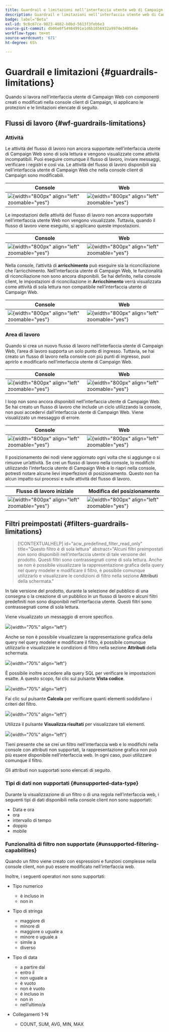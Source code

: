 ```yaml
---
title: Guardrail e limitazioni nell’interfaccia utente web di Campaign
description: Guardrail e limitazioni nell’interfaccia utente web di Campaign
badge: label="Beta"
exl-id: 9c8c67ce-9823-4082-b0bd-5613f3feb6e3
source-git-commit: db06e0f54984991e1d6b1056932a9974e340546e
workflow-type: tm+mt
source-wordcount: '671'
ht-degree: 65%

---
```


# Guardrail e limitazioni {#guardrails-limitations}

Quando si lavora nell’interfaccia utente di Campaign Web con componenti creati o modificati nella console client di Campaign, si applicano le protezioni e le limitazioni elencate di seguito.

## Flussi di lavoro {#wf-guardrails-limitations}

### Attività

Le attività del flusso di lavoro non ancora supportate nell’interfaccia utente di Campaign Web sono di sola lettura e vengono visualizzate come attività incompatibili. Puoi eseguire comunque il flusso di lavoro, inviare messaggi, verificare i registri e così via. Le attività del flusso di lavoro disponibili sia nell’interfaccia utente di Campaign Web che nella console client di Campaign sono modificabili.

| Console | Web |
| --- | --- |
| ![](assets/limitations-activities-console.png){width="800px" align="left" zoomable="yes"} | ![](assets/limitations-activities-web.png){width="800px" align="left" zoomable="yes"} |

Le impostazioni delle attività del flusso di lavoro non ancora supportate nell’interfaccia utente Web non vengono visualizzate. Tuttavia, quando il flusso di lavoro viene eseguito, si applicano queste impostazioni.

| Console | Web |
| --- | --- |
| ![](assets/limitations-options-console.png){width="800px" align="left" zoomable="yes"} | ![](assets/limitations-options-web.png){width="800px" align="left" zoomable="yes"} |

Nella console, l’attività di **arricchimento** può eseguire sia la riconciliazione che l’arricchimento. Nell’interfaccia utente di Campaign Web, le funzionalità di riconciliazione non sono ancora disponibili. Se hai definito, nella console client, le impostazioni di riconciliazione in **Arricchimento** verrà visualizzata come attività di sola lettura non compatibile nell’interfaccia utente di Campaign Web.

| Console | Web |
| --- | --- |
| ![](assets/limitations-options-console.png){width="800px" align="left" zoomable="yes"} | ![](assets/limitations-options-web.png){width="800px" align="left" zoomable="yes"} |

### Area di lavoro

Quando si crea un nuovo flusso di lavoro nell’interfaccia utente di Campaign Web, l’area di lavoro supporta un solo punto di ingresso. Tuttavia, se hai creato un flusso di lavoro nella console con più punti di ingresso, puoi aprirlo e modificarlo nell’interfaccia utente di Campaign Web.

| Console | Web |
| --- | --- |
| ![](assets/limitations-multiple-console.png){width="800px" align="left" zoomable="yes"} | ![](assets/limitations-multiple-web.png){width="800px" align="left" zoomable="yes"} |

I loop non sono ancora disponibili nell’interfaccia utente di Campaign Web. Se hai creato un flusso di lavoro che include un ciclo utilizzando la console, non puoi accedervi dall’interfaccia utente di Campaign Web. Viene visualizzato un messaggio di errore.

| Console | Web |
| --- | --- |
| ![](assets/limitations-loops-console.png){width="800px" align="left" zoomable="yes"} | ![](assets/limitations-loops-web.png){width="800px" align="left" zoomable="yes"} |

Il posizionamento dei nodi viene aggiornato ogni volta che si aggiunge o si rimuove un’attività. Se crei un flusso di lavoro nella console, lo modifichi utilizzando l’interfaccia utente di Campaign Web e lo riapri nella console, potresti notare alcune lievi imperfezioni di posizionamento. Questo non ha alcun impatto sui processi e sulle attività del flusso di lavoro.

| Flusso di lavoro iniziale | Modifica del posizionamento |
| --- | --- |
| ![](assets/limitations-positioning1.png){width="800px" align="left" zoomable="yes"} | ![](assets/limitations-positioning2.png){width="800px" align="left" zoomable="yes"} |

## Filtri preimpostati {#filters-guardrails-limitations}

>[!CONTEXTUALHELP]
>id="acw_predefined_filter_read_only"
>title="Questo filtro è di sola lettura"
>abstract="Alcuni filtri preimpostati non sono disponibili nell’interfaccia utente di tale versione del prodotto. Questi filtri sono contrassegnati come di sola lettura. Anche se non è possibile visualizzare la rappresentazione grafica della query nel query modeler e modificare il filtro, è possibile comunque utilizzarlo e visualizzare le condizioni di filtro nella sezione **Attributi** della schermata."

In tale versione del prodotto, durante la selezione del pubblico di una consegna o la creazione di un pubblico in un flusso di lavoro e alcuni filtri predefiniti non sono disponibili nell’interfaccia utente. Questi filtri sono contrassegnati come di sola lettura.

Viene visualizzato un messaggio di errore specifico.

![](assets/filter-unavailable.png){width="70%" align="left"}

Anche se non è possibile visualizzare la rappresentazione grafica della query nel query modeler e modificare il filtro, è possibile comunque utilizzarlo e visualizzare le condizioni di filtro nella sezione **Attributi** della schermata.

![](assets/rule-edit.png){width="70%" align="left"}

È possibile inoltre accedere alla query SQL per verificare le impostazioni esatte. A questo scopo, fai clic sul pulsante **Vista codice**.

![](assets/rule-code-view.png){width="70%" align="left"}

Fai clic sul pulsante **Calcola** per verificare quanti elementi soddisfano i criteri del filtro.

![](assets/rule-calculate.png){width="70%" align="left"}

Utilizza il pulsante **Visualizza risultati** per visualizzare tali elementi.

![](assets/rule-view-results.png){width="70%" align="left"}

Tieni presente che se crei un filtro nell’interfaccia web e lo modifichi nella console con attributi non supportati, la rappresentazione grafica non può più essere disponibile nell’interfaccia web. In ogni caso, puoi utilizzare comunque il filtro.

Gli attributi non supportati sono elencati di seguito.

### Tipi di dati non supportati {#unsupported-data-type}

Durante la visualizzazione di un filtro o di una regola nell’interfaccia web, i seguenti tipi di dati disponibili nella console client non sono supportati:

* Data e ora
* ora
* intervallo di tempo
* doppio
* mobile

### Funzionalità di filtro non supportate {#unsupported-filtering-capabilities}

Quando un filtro viene creato con espressioni e funzioni complesse nella console client, non può essere modificato nell’interfaccia web.

Inoltre, i seguenti operatori non sono supportati:

* Tipo numerico
   * è incluso in
   * non in

* Tipo di stringa
   * maggiore di
   * minore di
   * maggiore o uguale a
   * minore o uguale a
   * simile a
   * diverso

* Tipo di data
   * a partire dal
   * entro il
   * non uguale a
   * è vuoto
   * non è vuoto
   * è incluso in
   * non in
   * nell’ultimo/a

* Collegamenti 1-N
   * COUNT, SUM, AVG, MIN, MAX
